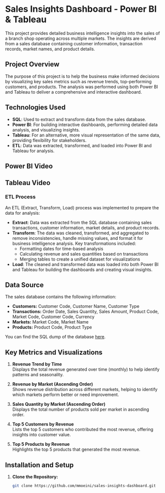 # Sales Insights Dashboard - Power BI & Tableau

This project provides detailed business intelligence insights into the sales of a branch shop operating across multiple markets. The insights are derived from a sales database containing customer information, transaction records, market names, and product details.

## Project Overview

The purpose of this project is to help the business make informed decisions by visualizing key sales metrics such as revenue trends, top-performing customers, and products. The analysis was performed using both Power BI and Tableau to deliver a comprehensive and interactive dashboard.

## Technologies Used

- **SQL**: Used to extract and transform data from the sales database.
- **Power BI**: For building interactive dashboards, performing detailed data analysis, and visualizing insights.
- **Tableau**: For an alternative, more visual representation of the same data, providing flexibility for stakeholders.
- **ETL**: Data was extracted, transformed, and loaded into Power BI and Tableau for analysis.


## Power BI Video


## Tableau Video



### ETL Process

An ETL (Extract, Transform, Load) process was implemented to prepare the data for analysis:
- **Extract**: Data was extracted from the SQL database containing sales transactions, customer information, market details, and product records.
- **Transform**: The data was cleaned, transformed, and aggregated to remove inconsistencies, handle missing values, and format it for business intelligence analysis. Key transformations included:
   - Formatting dates for time-based analysis
   - Calculating revenue and sales quantities based on transactions
   - Merging tables to create a unified dataset for visualizations
- **Load**: The cleaned and transformed data was loaded into both Power BI and Tableau for building the dashboards and creating visual insights.

## Data Source

The sales database contains the following information:
- **Customers:** Customer Code, Customer Name, Customer Type
- **Transactions:** Order Date, Sales Quantity, Sales Amount, Product Code, Market Code, Customer Code, Currency
- **Markets:** Market Code, Market Name
- **Products:** Product Code, Product Type

You can find the SQL dump of the database [here](https://github.com/codebasics/DataAnalysisProjects/blob/master/2_SalesInsightsTableau/db_dump.sql).

## Key Metrics and Visualizations

1. **Revenue Trend by Time**  
   Displays the total revenue generated over time (monthly) to help identify patterns and seasonality.

2. **Revenue by Market (Ascending Order)**  
   Shows revenue distribution across different markets, helping to identify which markets perform better or need improvement.

3. **Sales Quantity by Market (Ascending Order)**  
   Displays the total number of products sold per market in ascending order.

4. **Top 5 Customers by Revenue**  
   Lists the top 5 customers who contributed the most revenue, offering insights into customer value.

5. **Top 5 Products by Revenue**  
   Highlights the top 5 products that generated the most revenue.



## Installation and Setup

1. **Clone the Repository:**
   ```bash
   git clone https://github.com/mmoeini/sales-insights-dashboard.git
